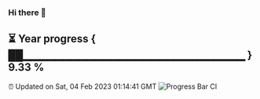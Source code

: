 ### Hi there 👋
⏳ Year progress { ██▁▁▁▁▁▁▁▁▁▁▁▁▁▁▁▁▁▁▁▁▁▁▁▁▁▁▁▁ } 9.33 %
---
⏰ Updated on Sat, 04 Feb 2023 01:14:41 GMT
![Progress Bar CI](https://github.com/liununu/liununu/workflows/Progress%20Bar%20CI/badge.svg)
